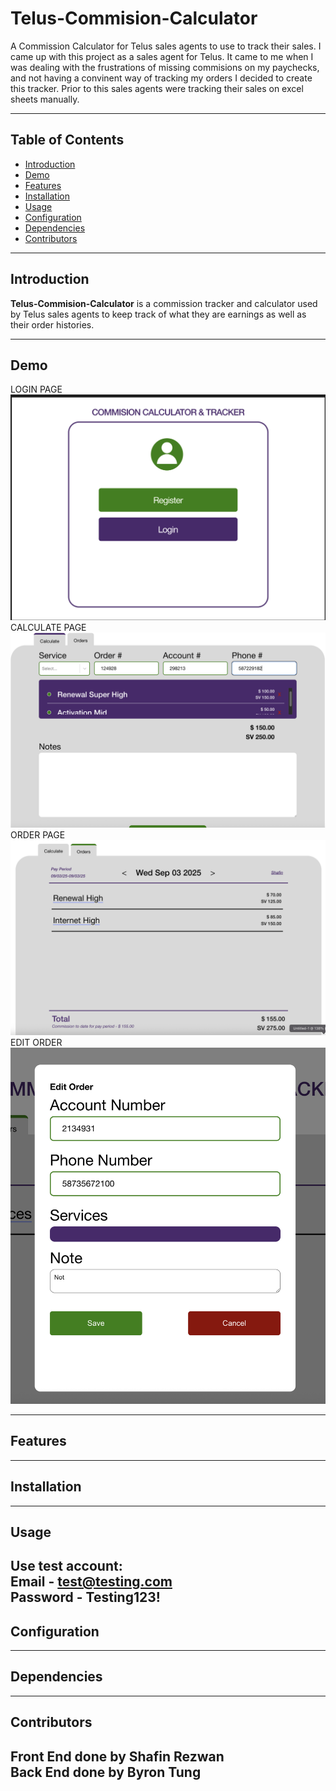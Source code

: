 # Telus-Commision-Calculator
A Commission Calculator for Telus sales agents to use to track their sales. I came up with this project as a sales agent for Telus. It came to me when I was dealing with the frustrations of missing commisions on my paychecks, and not having a convinent way of tracking my orders I decided to create this tracker. Prior to this sales agents were tracking their sales on excel sheets manually.  

---

## Table of Contents

- [Introduction](#introduction)
- [Demo](#demo)
- [Features](#features)
- [Installation](#installation)
- [Usage](#usage)
- [Configuration](#configuration)
- [Dependencies](#dependencies)
- [Contributors](#contributors)


---

## Introduction

**Telus-Commision-Calculator** is a commission tracker and calculator used by Telus sales agents to keep track of what they are earnings as well as their order histories. 

---
## Demo
LOGIN PAGE
![alt text](https://github.com/ShafinRezwan/Telus-Commision-Calculator/blob/4b76b45088df006040a0d3fe3e2d6fa664959d17/resources/Screenshot%202025-08-06%20at%2017.08.11.png)
CALCULATE PAGE
![alt page](https://github.com/ShafinRezwan/Telus-Commision-Calculator/blob/4b76b45088df006040a0d3fe3e2d6fa664959d17/resources/Screenshot%202025-09-03%20at%2023.35.40.png)
ORDER PAGE
![alt page](https://github.com/ShafinRezwan/Telus-Commision-Calculator/blob/4b76b45088df006040a0d3fe3e2d6fa664959d17/resources/Screenshot%202025-09-03%20at%2023.36.23.png)
EDIT ORDER
![alt text](https://github.com/ShafinRezwan/Telus-Commision-Calculator/blob/70af4db196d61e5caccd2b920271dbe60729dc2d/resources/Screenshot%202025-08-06%20at%2014.23.21.png)

---

## Features


---

## Installation

---

## Usage
Use test account:
<br>
Email - test@testing.com
<br>
Password - Testing123!
---

## Configuration

---
## Dependencies

---


## Contributors
Front End done by Shafin Rezwan
<br>
Back End done by Byron Tung
---
